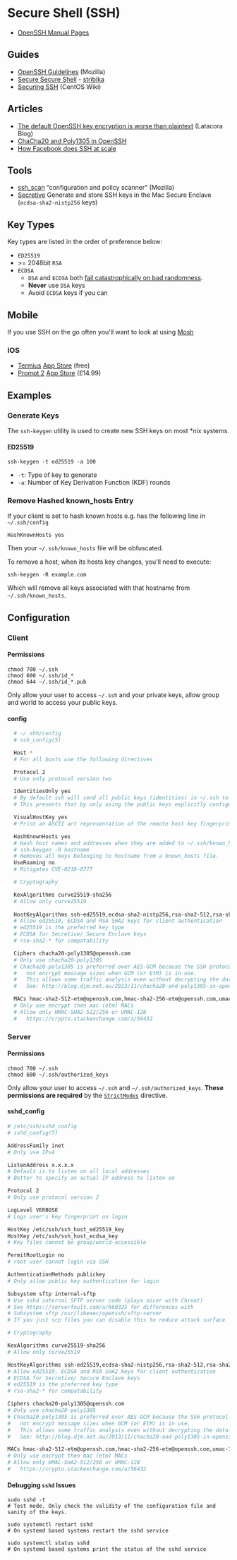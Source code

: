 # Secure Shell \(SSH\)

* [OpenSSH Manual Pages](https://www.openssh.com/manual.html)

## Guides

* [OpenSSH Guidelines](https://infosec.mozilla.org/guidelines/openssh) \(Mozilla\)
* [Secure Secure Shell](https://stribika.github.io/2015/01/04/secure-secure-shell.html) - [stribika](https://twitter.com/stribika)
* [Securing SSH](https://wiki.centos.org/HowTos/Network/SecuringSSH) \(CentOS Wiki\)

## Articles

* [The default OpenSSH key encryption is worse than plaintext](https://latacora.singles/2018/08/03/the-default-openssh.html) \(Latacora Blog\)
* [ChaCha20 and Poly1305 in OpenSSH](http://blog.djm.net.au/2013/11/chacha20-and-poly1305-in-openssh.html)
* [How Facebook does SSH at scale](https://code.fb.com/security/scalable-and-secure-access-with-ssh/)

## Tools

* [ssh\_scan](https://github.com/mozilla/ssh_scan) “configuration and policy scanner” \(Mozilla\)
* [Secretive](https://github.com/maxgoedjen/secretive) Generate and store SSH keys in the Mac Secure Enclave (`ecdsa-sha2-nistp256` keys)

## Key Types

Key types are listed in the order of preference below:

* `ED25519`
* &gt;= 2048bit `RSA`
* `ECDSA`
  * `DSA` and `ECDSA` both [fail catastrophically on bad randomness](https://security.stackexchange.com/questions/5096/rsa-vs-dsa-for-ssh-authentication-keys/46781#46781).
  * **Never** use `DSA` keys 
  * Avoid `ECDSA` keys if you can

## Mobile

If you use SSH on the go often you'll want to look at using [Mosh](https://mosh.org/)

### iOS

* [Termius](https://www.termius.com/) [App Store](https://itunes.apple.com/us/app/termius-ssh-shell-console-terminal/id549039908?mt=8) \(free\)
* [Prompt 2](https://panic.com/prompt/) [App Store](https://itunes.apple.com/gb/app/prompt-2/id917437289?mt=8) \(£14.99\)

## Examples

### Generate Keys

The `ssh-keygen` utility is used to create new SSH keys on most \*nix systems.

#### ED25519

```text
ssh-keygen -t ed25519 -a 100
```

* `-t`: Type of key to generate
* `-a`: Number of Key Derivation Function \(KDF\) rounds

### Remove Hashed known\_hosts Entry

If your client is set to hash known hosts e.g. has the following line in `~/.ssh/config`

```text
HashKnownHosts yes
```

Then your `~/.ssh/known_hosts` file will be obfuscated.

To remove a host, when its hosts key changes, you'll need to execute:

```text
ssh-keygen -R example.com
```

Which will remove all keys associated with that hostname from `~/.ssh/known_hosts`.

## Configuration

### Client

#### Permissions

```text
chmod 700 ~/.ssh
chmod 600 ~/.ssh/id_*
chmod 644 ~/.ssh/id_*.pub
```

Only allow your user to access `~/.ssh` and your private keys, allow group and world to access your public keys.

#### config

```bash
  # ~/.shh/config 
  # ssh_config(5) 

  Host * 
  # For all hosts use the following directives 

  Protocol 2 
  # Use only protocol version two 

  IdentitiesOnly yes 
  # By default ssh will send all public keys (identities) in ~/.ssh to the server if you don't specify which key to use with -i 
  # This prevents that by only using the public keys explicitly configured in config or specified with -i 

  VisualHostKey yes 
  # Print an ASCII art representation of the remote host key fingerprint at login and for unknown host keys 

  HashKnownHosts yes 
  # Hash host names and addresses when they are added to ~/.ssh/known_hosts. 
  # ssh-keygen -R hostname 
  # Removes all keys belonging to hostname from a known_hosts file. 
  UseRoaming no 
  # Mitigates CVE-0216-0777 

  # Cryptography 

  KexAlgorithms curve25519-sha256
  # Allow only curve25519
  
  HostKeyAlgorithms ssh-ed25519,ecdsa-sha2-nistp256,rsa-sha2-512,rsa-sha2-256
  # Allow ed25519, ECDSA and RSA SHA2 keys for client authentication
  # ed25519 is the preferred key type
  # ECDSA for Secretive/ Secure Enclave keys
  # rsa-sha2-* for compatability

  Ciphers chacha20-poly1305@openssh.com
  # Only use chacha20-poly1305
  # Chacha20-poly1305 is preferred over AES-GCM because the SSH protocol does 
  #   not encrypt message sizes when GCM (or EtM) is in use. 
  #   This allows some traffic analysis even without decrypting the data.
  #   See: http://blog.djm.net.au/2013/11/chacha20-and-poly1305-in-openssh.html

  MACs hmac-sha2-512-etm@openssh.com,hmac-sha2-256-etm@openssh.com,umac-128-etm@openssh.com
  # Only use encrypt then mac (etm) MACs
  # Allow only HMAC-SHA2-512/256 or UMAC-128
  #   https://crypto.stackexchange.com/a/56432
```

### Server

#### Permissions

```text
chmod 700 ~/.ssh
chmod 600 ~/.ssh/authorized_keys
```

Only allow your user to access `~/.ssh` and `~/.ssh/authorized_keys`. **These permissions are required** by the [`StrictModes`](https://man.openbsd.org/sshd_config#StrictModes) directive.

#### sshd\_config

```bash
# /etc/ssh/sshd_config 
# sshd_config(5) 

AddressFamily inet 
# Only use IPv4 

ListenAddress x.x.x.x 
# Default is to listen on all local addresses 
# Better to specify an actual IP address to listen on 

Protocol 2 
# Only use protocol version 2 

LogLevel VERBOSE 
# Logs user's key fingerprint on login 

HostKey /etc/ssh/ssh_host_ed25519_key
HostKey /etc/ssh/ssh_host_ecdsa_key
# Key files cannot be group/world-accessible 

PermitRootLogin no 
# root user cannot login via SSH 

AuthenticationMethods publickey 
# Only allow public key authentication for login 

Subsystem sftp internal-sftp 
# Use sshd internal SFTP server code (plays nicer with Chroot) 
# See https://serverfault.com/a/660325 for differences with 
# Subsystem sftp /usr/libexec/openssh/sftp-server 
# If you just scp files you can disable this to reduce attack surface 

# Cryptography 

KexAlgorithms curve25519-sha256
# Allow only curve25519

HostKeyAlgorithms ssh-ed25519,ecdsa-sha2-nistp256,rsa-sha2-512,rsa-sha2-256
# Allow ed25519, ECDSA and RSA SHA2 keys for client authentication
# ECDSA for Secretive/ Secure Enclave keys
# ed25519 is the preferred key type
# rsa-sha2-* for compatability

Ciphers chacha20-poly1305@openssh.com
# Only use chacha20-poly1305
# Chacha20-poly1305 is preferred over AES-GCM because the SSH protocol does 
#   not encrypt message sizes when GCM (or EtM) is in use. 
#   This allows some traffic analysis even without decrypting the data.
#   See: http://blog.djm.net.au/2013/11/chacha20-and-poly1305-in-openssh.html

MACs hmac-sha2-512-etm@openssh.com,hmac-sha2-256-etm@openssh.com,umac-128-etm@openssh.com
# Only use encrypt then mac (etm) MACs
# Allow only HMAC-SHA2-512/256 or UMAC-128
#   https://crypto.stackexchange.com/a/56432
```

#### Debugging `sshd` Issues

```shell
sudo sshd -t
# Test mode. Only check the validity of the configuration file and sanity of the keys.
```
```shell
sudo systemctl restart sshd
# On systemd based systems restart the sshd service
```

```shell
sudo systemctl status sshd
# On systemd based systems print the status of the sshd service
```
